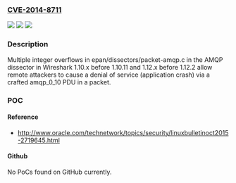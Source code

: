 ### [CVE-2014-8711](https://cve.mitre.org/cgi-bin/cvename.cgi?name=CVE-2014-8711)
![](https://img.shields.io/static/v1?label=Product&message=n%2Fa&color=blue)
![](https://img.shields.io/static/v1?label=Version&message=n%2Fa&color=blue)
![](https://img.shields.io/static/v1?label=Vulnerability&message=n%2Fa&color=brighgreen)

### Description

Multiple integer overflows in epan/dissectors/packet-amqp.c in the AMQP dissector in Wireshark 1.10.x before 1.10.11 and 1.12.x before 1.12.2 allow remote attackers to cause a denial of service (application crash) via a crafted amqp_0_10 PDU in a packet.

### POC

#### Reference
- http://www.oracle.com/technetwork/topics/security/linuxbulletinoct2015-2719645.html

#### Github
No PoCs found on GitHub currently.

